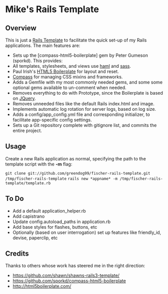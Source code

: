 # Mike's Rails Template

## Overview

This is just a [Rails Template](http://m.onkey.org/2008/12/4/rails-templates) to facilitate the
quick set-up of my Rails applications.  The main features are:

* Sets up the [compass-html5-boilerplate] gem by Peter Gumeson (sporkd). This provides:
 * All templates, stylesheets, and views use [haml](http://haml-lang.com/) and [sass](http://sass-lang.com/).
 * Paul Irish's [HTML5 Boilerplate](http://html5boilerplate.com/) for layout and reset.
 * [Compass](http://compass-style.org/) for managing CSS mixins and frameworks.
* Adds a Gemfile with my most commonly needed gems, and some some optional gems available to un-comment when needed.
* Removes everything to do with Prototype, since the Boilerplate is based on [JQuery](http://jquery.com/).
* Removes unneeded files like the default Rails index.html and image.
* Implements automatic log rotation for server logs, based on log size.
* Adds a config/app_config.yml file and corresponding initializer, to facilitate app-specific config settings.
* Sets up a Git repository complete with gitignore list, and commits the entire project.

## Usage

Create a new Rails application as normal, specifying the path to the template script with the **-m** flag:

`git clone git://github.com/greendog99/fischer-rails-template.git /tmp/fischer-rails-template`
`rails new *appname* -m /tmp/fischer-rails-template/template.rb`

## To Do

* Add a default application_helper.rb
* Add capistrano
* Update config.autoload_paths in application.rb
* Add base styles for flashes, buttons, etc
* Optionally (based on user interrogation) set up features like friendly_id, devise, paperclip, etc

## Credits

Thanks to others whose work has steered me in the right direction:

* <https://github.com/shawn/shawns-rails3-template/>
* <https://github.com/sporkd/compass-html5-boilerplate>
* <http://html5boilerplate.com/>
